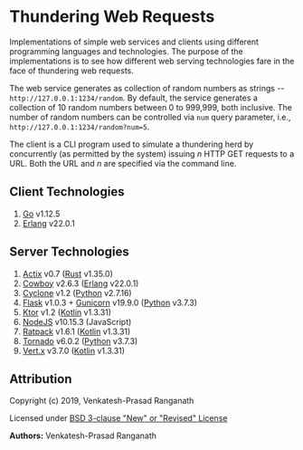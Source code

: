 # Thundering Web Requests

Implementations of simple web services and clients using different programming languages and technologies.  The purpose of the implementations is to see how different web serving technologies fare in the face of thundering web requests.

The web service generates as collection of random numbers as strings -- `http://127.0.0.1:1234/random`.  By default, the service generates a collection of 10 random numbers between 0 to 999,999, both inclusive.  The number of random numbers can be controlled via `num` query parameter, i.e., `http://127.0.0.1:1234/random?num=5`.

The client is a CLI program used to simulate a thundering herd by concurrently (as permitted by the system) issuing *n* HTTP GET requests to a URL.  Both the URL and *n* are specified via the command line.


## Client Technologies

1.  [Go](https://golang.org/) v1.12.5
2.  [Erlang](http://www.erlang.org/) v22.0.1


## Server Technologies

1.  [Actix](https://actix.rs/) v0.7 ([Rust](http://rust-lang.org) v1.35.0)
2.  [Cowboy](http://ninenines.eu) v2.6.3 ([Erlang](http://erlang.org) v22.0.1)
3.  [Cyclone](http://cyclone.io) v1.2 ([Python](http://python.org) v2.7.16)
4.  [Flask](http://flask.pocoo.org) v1.0.3 + [Gunicorn](http://gunicorn.org/) v19.9.0 ([Python](http://python.org) v3.7.3)
5.  [Ktor](http://ktor.io) v1.2 ([Kotlin](http://kotlinlang.org) v1.3.31)
6.  [NodeJS](http://nodejs.org) v10.15.3 (JavaScript)
7.  [Ratpack](http://ratpack.io) v1.6.1 ([Kotlin](http://kotlinlang.org) v1.3.31)
8.  [Tornado](http://www.tornadoweb.org) v6.0.2 ([Python](http://python.org) v3.7.3)
9.  [Vert.x](http://vertx.io) v3.7.0 ([Kotlin](http://kotlinlang.org) v1.3.31)


## Attribution

Copyright (c) 2019, Venkatesh-Prasad Ranganath

Licensed under [BSD 3-clause "New" or "Revised" License](https://choosealicense.com/licenses/bsd-3-clause/)

**Authors:** Venkatesh-Prasad Ranganath
